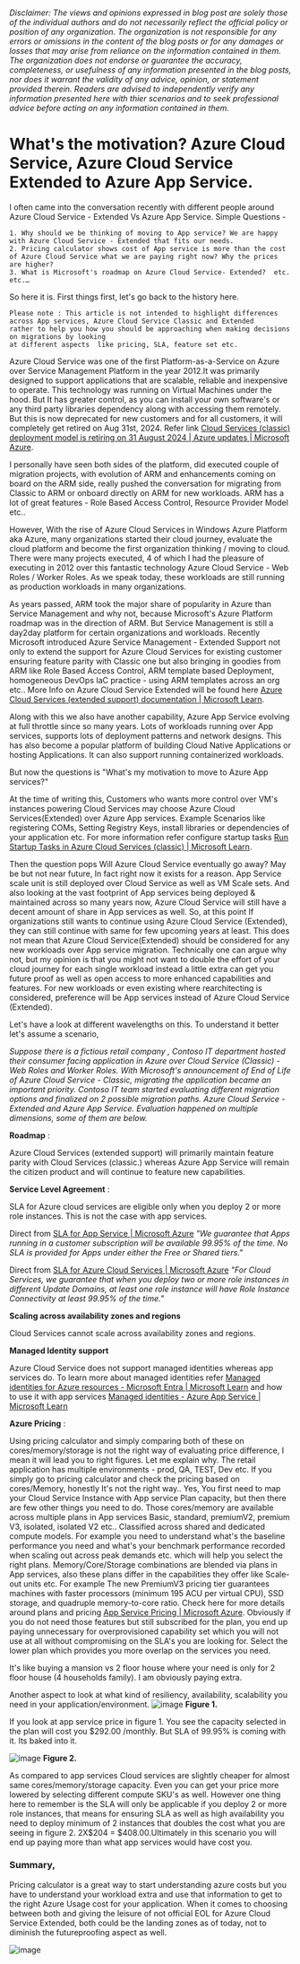 ###### *Disclaimer: The views and opinions expressed in blog post are solely those of the individual authors and do not necessarily reflect the official policy or position of any organization. The organization is not responsible for any errors or omissions in the content of the blog posts or for any damages or losses that may arise from reliance on the information contained in them. The organization does not endorse or guarantee the accuracy, completeness, or usefulness of any information presented in the blog posts, nor does it warrant the validity of any advice, opinion, or statement provided therein. Readers are advised to independently verify any information presented here with thier scenarios and to seek professional advice before acting on any information contained in them.*

# What's the motivation? Azure Cloud Service, Azure Cloud Service Extended to Azure App Service.

I often came into the conversation recently with different people around Azure Cloud Service - Extended Vs Azure App Service. Simple Questions - 

	1. Why should we be thinking of moving to App service? We are happy with Azure Cloud Service - Extended that fits our needs.
	2. Pricing calculator shows cost of App service is more than the cost of Azure Cloud Service what we are paying right now? Why the prices are higher?
	3. What is Microsoft's roadmap on Azure Cloud Service- Extended?  etc. etc.…

So here it is. First things first, let's go back to the history here. 


```
Please note : This article is not intended to highlight differences across App services, Azure Cloud Service Classic and Extended 
rather to help you how you should be approaching when making decisions on migrations by looking 
at different aspects  like pricing, SLA, feature set etc.

```

Azure Cloud Service was one of the first Platform-as-a-Service on Azure over Service Management Platform in the year 2012.It was primarily designed to support applications that are scalable, reliable and inexpensive to operate. This technology was running on Virtual Machines under the hood. But It has greater control, as you can install your own software's or any third party libraries dependency along with accessing them remotely. But this is now deprecated for new customers and for all customers, it will completely get retired on Aug 31st, 2024. Refer link [Cloud Services (classic) deployment model is retiring on 31 August 2024 | Azure updates | Microsoft Azure](https://azure.microsoft.com/en-us/updates/cloud-services-retirement-announcement/).

I personally have seen both sides of the platform, did executed couple of migration projects, with evolution of ARM and enhancements coming on board on the ARM side, really pushed the conversation for migrating from Classic to ARM or onboard directly on ARM for new workloads. ARM has a lot of great features - Role Based Access Control, Resource Provider Model etc..

However, With the rise of Azure Cloud Services in Windows Azure Platform aka Azure, many organizations started their cloud journey, evaluate the cloud platform and become the first organization thinking / moving to cloud. There were many projects executed, 4 of which I had the pleasure of executing in 2012 over this fantastic technology  Azure Cloud Service - Web Roles / Worker Roles. As we speak today, these workloads are still running as production workloads in many organizations.

As years passed, ARM took the major share of popularity in Azure than Service Management and why not, because Microsoft's Azure Platform roadmap was in the direction of ARM. But Service Management is still a day2day platform for certain organizations and workloads.
Recently Microsoft introduced Azure Service Management - Extended Support not only to extend the support for Azure Cloud Services for existing customer ensuring feature parity with Classic one but also bringing in goodies from ARM like Role Based Access Control, ARM template based Deployment, homogeneous DevOps IaC practice - using ARM templates across an org etc.. More Info on Azure Cloud Service Extended will be found here [Azure Cloud Services (extended support) documentation | Microsoft Learn](https://learn.microsoft.com/en-us/azure/cloud-services-extended-support/).

Along with this we also have another capability, Azure App Service evolving at full throttle since  so many years. Lots of workloads running over App services, supports lots of deployment patterns and network designs. This has also become a popular platform of building Cloud Native Applications or hosting Applications. It can also support running containerized workloads.

But now the questions is "What's my motivation to move to Azure App services?"

At the time of writing this, Customers who wants more control over VM's instances powering Cloud Services may choose Azure Cloud Services(Extended) over Azure App services. Example Scenarios like registering COMs, Setting Registry Keys, install libraries or dependencies of your application etc. For more information refer configure startup tasks [Run Startup Tasks in Azure Cloud Services (classic) | Microsoft Learn](https://learn.microsoft.com/en-us/azure/cloud-services/cloud-services-startup-tasks). 

Then the question pops Will Azure Cloud Service eventually go away? May be but not near future, In fact right now it exists for a reason. App Service scale unit is still deployed over Cloud  Service as well as VM Scale sets. And also looking at the vast  footprint of App services being deployed & maintained across so many years now, Azure Cloud Service will still have a decent amount of share in App services as well. So, at this point If organizations  still wants to continue using Azure Cloud Service (Extended), they can still continue with same for few upcoming years at least. This does not mean that Azure Cloud Service(Extended) should be considered for any new workloads over App service migration. Technically one can argue why not, but my opinion is that you might not want to double the effort of your cloud journey for each single workload instead a little extra can get you future proof  as well as open access to more enhanced capabilities and features. For new workloads or even existing where rearchitecting is considered, preference will be App services instead of Azure Cloud Service (Extended).

Let's have a look at different wavelengths on this. To understand it better let's assume a scenario, 

*Suppose there is a fictious retail company , Contoso IT department hosted their consumer facing application in Azure over Cloud Service (Classic) -Web Roles and Worker Roles. With  Microsoft's announcement of End of Life of Azure Cloud Service - Classic, migrating the application became an important priority. Contoso IT team started evaluating different migration options and finalized on 2 possible migration paths. Azure Cloud Service - Extended and Azure App Service. Evaluation happened on multiple dimensions, some of them are below.*

**Roadmap** : 

Azure Cloud Services (extended support) will primarily maintain feature parity with Cloud Services (classic.) whereas Azure App Service will remain the citizen product and will continue to feature new capabilities.

**Service Level Agreement** : 

SLA for Azure cloud services are eligible only when you deploy 2  or more role instances. This is not the case with app services.

Direct from  [SLA for App Service | Microsoft Azure](https://azure.microsoft.com/en-us/support/legal/sla/app-service/v1_5/)
*"We guarantee that Apps running in a customer subscription will be available 99.95% of the time. No SLA is provided for Apps under either the Free or Shared tiers."*

Direct from [SLA for Azure Cloud Services | Microsoft Azure](https://azure.microsoft.com/en-us/support/legal/sla/cloud-services/v1_5/)
*"For Cloud Services, we guarantee that when you deploy two or more role instances in different Update Domains, at least one role instance will have Role Instance Connectivity at least 99.95% of the time."*


**Scaling across availability zones and regions**

Cloud Services cannot scale across availability zones and regions.  

**Managed Identity support**

Azure Cloud Service does not support managed identities whereas app services do. To learn more about managed identities refer [Managed identities for Azure resources - Microsoft Entra | Microsoft Learn](https://learn.microsoft.com/en-us/azure/active-directory/managed-identities-azure-resources/overview) and how to use it with  app services [Managed identities - Azure App Service | Microsoft Learn](https://learn.microsoft.com/en-us/azure/app-service/overview-managed-identity?tabs=portal%2Chttp)

**Azure Pricing** :

Using pricing calculator and simply comparing both of these on cores/memory/storage is not the right way of evaluating price difference, I mean it will lead you to right figures.  Let me explain why. The retail application has multiple environments - prod, QA, TEST, Dev etc. If you simply go to pricing calculator and check the pricing based on cores/Memory, honestly It's not the right way.. Yes, You first need to map your Cloud Service Instance with  App service Plan capacity, but then there are few other things you need to do. Those cores/memory are available across multiple plans in App services Basic, standard, premiumV2, premium V3, isolated, isolated V2 etc.. Classified across shared and dedicated compute models. For example you need to understand what's the baseline performance you need and what's your benchmark performance recorded when scaling out across peak demands etc. which will help you select the right plans. Memory/Core/Storage combinations are blended via plans in App services, also these plans differ in the capabilities they offer like Scale-out units etc. For example The new PremiumV3 pricing tier guarantees machines with faster processors (minimum 195 ACU per virtual CPU), SSD storage, and quadruple memory-to-core ratio.  Check here for more details around plans and pricing [App Service Pricing | Microsoft Azure](https://azure.microsoft.com/en-us/pricing/details/app-service/windows/#pricing). Obviously if you do not need those features but still subscribed for the plan, you end up paying unnecessary for overprovisioned capability set which you will not use at all without compromising on the SLA's you are looking for. Select the lower plan which provides you more overlap on the services you need. 

It's like buying a mansion vs 2 floor house where your need is only for 2 floor house (4 households family). I am obviously paying extra.

Another aspect to look at what kind of resiliency, availability, scalability you need in your application/environment.
![image](https://user-images.githubusercontent.com/78099816/199600539-d3d9af9c-3286-45fd-af82-7fe8fe51f767.png)
**Figure 1.**

If you look at app service price in figure 1. You see the capacity selected in the plan will cost you $292.00 /monthly. But SLA of 99.95% is coming with it. Its baked into it.

![image](https://user-images.githubusercontent.com/78099816/199600695-6a96a9c4-c460-43c2-bb20-e9ce1c5e71ef.png)
**Figure 2.**


As compared to app services Cloud services are slightly cheaper for almost same cores/memory/storage  capacity. Even you can get your price more lowered by selecting different compute SKU's as well. However one thing here to remember is the SLA will only be applicable if you deploy 2 or more role instances, that means for ensuring SLA as  well as high availability you need to deploy minimum of 2 instances that doubles the cost what you are seeing in figure 2. 2X$204 = $408.00.Ultimately in this scenario you will end up paying more than what app services would have cost you.

### Summary, 
Pricing calculator is a great way to start understanding azure costs but you have to understand your workload extra and use that information to get to the right Azure Usage cost for your application. When it comes to choosing between both and giving the leisure of not official EOL for Azure Cloud Service Extended, both could be the landing zones as of today, not to diminish the futureproofing aspect as well.

![image](https://user-images.githubusercontent.com/78099816/199600889-49ac3e83-6efe-4b0d-9953-2bac7d5f962a.png)

